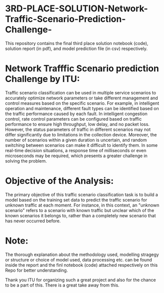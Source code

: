# 3RD-PLACE-SOLUTION-Network-Traffic-Scenario-Prediction-Challenge-
This repository contains the final third place solution notebook (code), solution report (in pdf), and model prediction file (in csv) respectively.

# Network Trafffic Scenario prediction Challenge by ITU: 
Traffic scenario classification can be used in multiple service scenarios to accurately optimize 
network parameters or take different management and control measures based on the specific 
scenario. For example, in intelligent operation and maintenance, different fault types can be 
identified based on the traffic performance caused by each fault. In intelligent congestion 
control, rate control parameters can be configured based on traffic performance to ensure high 
throughput, low delay, and no packet loss. However, the status parameters of traffic in 
different scenarios may not differ significantly due to limitations in the collection device. 
Moreover, the number of scenarios within a given duration is uncertain, and random switching 
between scenarios can make it difficult to identify them. In some real-time decision situations, 
a response time of milliseconds or even microseconds may be required, which presents a 
greater challenge in solving the problem.

# Objective of the Analysis: 
The primary objective of this traffic scenario classification task is to build a model based on the 
training set data to predict the traffic scenario for unknown traffic at each moment. For 
instance, in this context, an "unknown scenario" refers to a scenario with known traffic but 
unclear which of the known scenarios it belongs to, rather than a completely new scenario that 
has never occurred before.

# Note: 
The thorough explanation about the methodology used, modelling stragegy or structure or choice of model used, data processing etc. can be found inside the report and the finl notebook (code) attached respectively on this Repo for better understanding.

Thank you ITU for organizing such a great project and also for the chance to be a part of this. 
There is a great take away from this.
